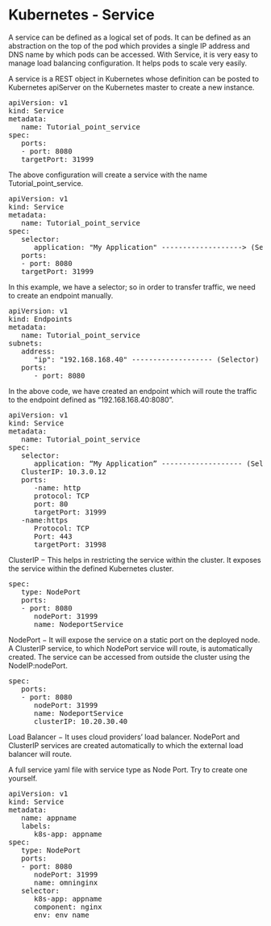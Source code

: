 # Kubernetes - Service


A service can be defined as a logical set of pods. It can be defined as an abstraction on the top of the pod which provides a single IP address and DNS name by which pods can be accessed. With Service, it is very easy to manage load balancing configuration. It helps pods to scale very easily.


A service is a REST object in Kubernetes whose definition can be posted to Kubernetes apiServer on the Kubernetes master to create a new instance.


<pre>apiVersion: v1
kind: Service
metadata:
   name: Tutorial_point_service
spec:
   ports:
   - port: 8080
   targetPort: 31999
</pre>


The above configuration will create a service with the name Tutorial\_point\_service.


<pre>apiVersion: v1
kind: Service
metadata:
   name: Tutorial_point_service
spec:
   selector:
      application: "My Application" -------------------&gt; (Selector)
   ports:
   - port: 8080
   targetPort: 31999
</pre>


In this example, we have a selector; so in order to transfer traffic, we need to create an endpoint manually.


<pre>apiVersion: v1
kind: Endpoints
metadata:
   name: Tutorial_point_service
subnets:
   address:
      "ip": "192.168.168.40" ------------------- (Selector)
   ports:
      - port: 8080
</pre>


In the above code, we have created an endpoint which will route the traffic to the endpoint defined as “192.168.168.40:8080”.


<pre>apiVersion: v1
kind: Service
metadata:
   name: Tutorial_point_service
spec:
   selector:
      application: “My Application” ------------------- (Selector)
   ClusterIP: 10.3.0.12
   ports:
      -name: http
      protocol: TCP
      port: 80
      targetPort: 31999
   -name:https
      Protocol: TCP
      Port: 443
      targetPort: 31998
</pre>


ClusterIP − This helps in restricting the service within the cluster. It exposes the service within the defined Kubernetes cluster.


<pre>spec:
   type: NodePort
   ports:
   - port: 8080
      nodePort: 31999
      name: NodeportService
</pre>


NodePort − It will expose the service on a static port on the deployed node. A ClusterIP service, to which NodePort service will route, is automatically created. The service can be accessed from outside the cluster using the NodeIP:nodePort.


<pre>spec:
   ports:
   - port: 8080
      nodePort: 31999
      name: NodeportService
      clusterIP: 10.20.30.40
</pre>


Load Balancer − It uses cloud providers’ load balancer. NodePort and ClusterIP services are created automatically to which the external load balancer will route.


A full service yaml file with service type as Node Port. Try to create one yourself.


<pre>apiVersion: v1
kind: Service
metadata:
   name: appname
   labels:
      k8s-app: appname
spec:
   type: NodePort
   ports:
   - port: 8080
      nodePort: 31999
      name: omninginx
   selector:
      k8s-app: appname
      component: nginx
      env: env_name
</pre>


